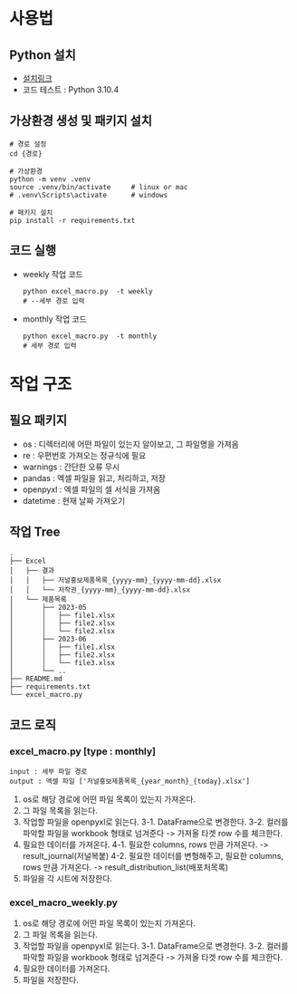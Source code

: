 
# 사용법
## Python 설치
- [설치링크](https://www.python.org/downloads/)
- 코드 테스트 : Python 3.10.4

## 가상환경 생성 및 패키지 설치
``` shell
# 경로 설정
cd {경로}

# 가상환경
python -m venv .venv
source .venv/bin/activate     # linux or mac
# .venv\Scripts\activate      # windows

# 패키지 설치
pip install -r requirements.txt
```
## 코드 실행
- weekly 작업 코드
    ```
    python excel_macro.py  -t weekly
    # --세부 경로 입력
    ```
- monthly 작업 코드
    ```
    python excel_macro.py  -t monthly
    # 세부 경로 입력
    ```

# 작업 구조
## 필요 패키지
- os : 디렉터리에 어떤 파일이 있는지 알아보고, 그 파일명을 가져옴
- re : 우편번호 가져오는 정규식에 필요
- warnings : 간단한 오류 무시
- pandas : 엑셀 파일을 읽고, 처리하고, 저장
- openpyxl : 엑셀 파일의 셀 서식을 가져옴
- datetime : 현재 날짜 가져오기

## 작업 Tree
```
.
├── Excel
│   ├── 결과
│   │   ├── 저널홍보제품목록_{yyyy-mm}_{yyyy-mm-dd}.xlsx
│   │   └── 저작권_{yyyy-mm}_{yyyy-mm-dd}.xlsx
│   └── 제품목록
│       ├── 2023-05
│       │   ├── file1.xlsx
│       │   ├── file2.xlsx
│       │   └── file2.xlsx
│       ├── 2023-06
│       │   ├── file1.xlsx
│       │   ├── file2.xlsx
│       │   └── file3.xlsx
│       └── ..
├── README.md
├── requirements.txt
└── excel_macro.py
```

## 코드 로직
### excel_macro.py [type : monthly]
```
input : 세부 파일 경로
output : 엑셀 파일 ['저널홍보제품목록_{year_month}_{today}.xlsx']
```
1. os로 해당 경로에 어떤 파일 목록이 있는지 가져온다.
2. 그 파일 목록을 읽는다.
3. 작업할 파일을 openpyxl로 읽는다.
 3-1. DataFrame으로 변경한다.
 3-2. 컬러를 파악할 파일을 workbook 형태로 넘겨준다
    -> 가져올 타겟 row 수를 체크한다.
4. 필요한 데이터를 가져온다.
 4-1. 필요한 columns, rows 만큼 가져온다.                      -> result_journal(저널복붙)
 4-2. 필요한 데이터를 변형해주고, 필요한 columns, rows 만큼 가져온다. -> result_distribution_list(배포처목록)
5. 파일을 각 시트에 저장한다.


### excel_macro_weekly.py
1. os로 해당 경로에 어떤 파일 목록이 있는지 가져온다.
2. 그 파일 목록을 읽는다.
3. 작업할 파일을 openpyxl로 읽는다.
 3-1. DataFrame으로 변경한다.
 3-2. 컬러를 파악할 파일을 workbook 형태로 넘겨준다
    -> 가져올 타겟 row 수를 체크한다.
4. 필요한 데이터를 가져온다.
5. 파일을 저장한다.
